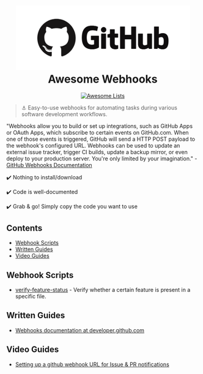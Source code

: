 <h1 align="center">
  <a href="https://developer.github.com/webhooks/">
  <img width="455" src="https://github.com/compscilauren/awesome-webhooks/blob/master/github-logo.png" alt="Awesome Webhooks"></a><br>Awesome Webhooks
</h1>

<p align="center"><a href="https://awesome.re"><img src="https://awesome.re/badge-flat2.svg" alt="Awesome Lists"></a></p>

> :anchor: Easy-to-use webhooks for automating tasks during various software development workflows.

"Webhooks allow you to build or set up integrations, such as GitHub Apps or OAuth Apps, which subscribe to certain events on GitHub.com. When one of those events is triggered, GitHub will send a HTTP POST payload to the webhook's configured URL. Webhooks can be used to update an external issue tracker, trigger CI builds, update a backup mirror, or even deploy to your production server. You're only limited by your imagination." - [GitHub Webhooks Documentation](https://developer.github.com/webhooks/)

:heavy_check_mark: Nothing to install/download

:heavy_check_mark: Code is well-documented

:heavy_check_mark: Grab & go! Simply copy the code you want to use

## Contents

- [Webhook Scripts](#webhook-scripts)
- [Written Guides](#written-guides)
- [Video Guides](#video-guides)

## Webhook Scripts

- [verify-feature-status](https://github.com/CompSciLauren/awesome-webhooks/blob/master/verify-feature-status.js) - Verify whether a certain feature is present in a specific file.

## Written Guides

- [Webhooks documentation at developer.github.com](https://developer.github.com/webhooks/)

## Video Guides

- [Setting up a github webhook URL for Issue & PR notifications](https://www.youtube.com/watch?v=b_DVXgiByec)
